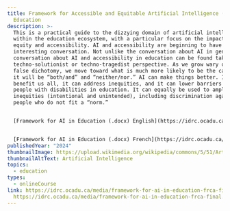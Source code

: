 ```yaml
---
title: Framework for Accessible and Equitable Artificial Intelligence (AI) in
  Education
description: >-
  This is a practical guide to the dizzying domain of artificial intelligence
  within the education ecosystem, with a particular focus on the impact on
  equity and accessibility. AI and accessibility are beginning to have an
  interesting conversation. Not unlike the conversation about AI in general, the
  conversation about AI and accessibility in education can be found taking a
  techno-solutionist or techno-tragedist perspective. As we grow wary of this
  false dichotomy, we move toward what is much more likely to be the case: that
  it will be “both/and” and “neither/nor.” AI can make things better. It can
  benefit us all, it can address inequities, and it can lower barriers for
  people with disabilities in education. It can equally be used to amplify
  inequities (intentional and unintended), including discrimination against
  people who do not fit a “norm.”


  [Framework for AI in Education (.docx) English](https://idrc.ocadu.ca/media/framework-for-ai-in-education.docx)


  [Framework for AI in Education (.docx) French](https://idrc.ocadu.ca/media/framework-for-ai-in-education-frca-final.docx)
publishedYear: "2024"
thumbnailImage: https://upload.wikimedia.org/wikipedia/commons/5/51/Artificial_Intelligence%2C_AI.jpg
thumbnailAltText: Artificial Intelligence
topics:
  - education
types:
  - onlineCourse
link: https://idrc.ocadu.ca/media/framework-for-ai-in-education-frca-final.docx,
  https://idrc.ocadu.ca/media/framework-for-ai-in-education-frca-final.docx
---
```

